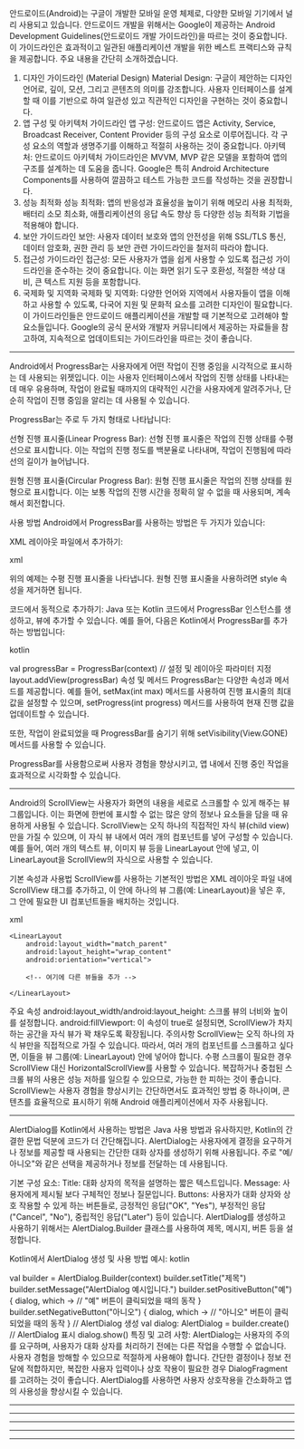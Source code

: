 안드로이드(Android)는 구글이 개발한 모바일 운영 체제로, 다양한 모바일 기기에서 널리 사용되고 있습니다. 안드로이드 개발을 위해서는 Google이 제공하는 Android Development Guidelines(안드로이드 개발 가이드라인)을 따르는 것이 중요합니다. 이 가이드라인은 효과적이고 일관된 애플리케이션 개발을 위한 베스트 프랙티스와 규칙을 제공합니다. 주요 내용을 간단히 소개하겠습니다.

1. 디자인 가이드라인 (Material Design)
Material Design: 구글이 제안하는 디자인 언어로, 깊이, 모션, 그리고 콘텐츠의 의미를 강조합니다. 사용자 인터페이스를 설계할 때 이를 기반으로 하여 일관성 있고 직관적인 디자인을 구현하는 것이 중요합니다.
2. 앱 구성 및 아키텍처 가이드라인
앱 구성: 안드로이드 앱은 Activity, Service, Broadcast Receiver, Content Provider 등의 구성 요소로 이루어집니다. 각 구성 요소의 역할과 생명주기를 이해하고 적절히 사용하는 것이 중요합니다.
아키텍처: 안드로이드 아키텍처 가이드라인은 MVVM, MVP 같은 모델을 포함하여 앱의 구조를 설계하는 데 도움을 줍니다. Google은 특히 Android Architecture Components를 사용하여 깔끔하고 테스트 가능한 코드를 작성하는 것을 권장합니다.
3. 성능 최적화
성능 최적화: 앱의 반응성과 효율성을 높이기 위해 메모리 사용 최적화, 배터리 소모 최소화, 애플리케이션의 응답 속도 향상 등 다양한 성능 최적화 기법을 적용해야 합니다.
4. 보안 가이드라인
보안: 사용자 데이터 보호와 앱의 안전성을 위해 SSL/TLS 통신, 데이터 암호화, 권한 관리 등 보안 관련 가이드라인을 철저히 따라야 합니다.
5. 접근성 가이드라인
접근성: 모든 사용자가 앱을 쉽게 사용할 수 있도록 접근성 가이드라인을 준수하는 것이 중요합니다. 이는 화면 읽기 도구 호환성, 적절한 색상 대비, 큰 텍스트 지원 등을 포함합니다.
6. 국제화 및 지역화
국제화 및 지역화: 다양한 언어와 지역에서 사용자들이 앱을 이해하고 사용할 수 있도록, 다국어 지원 및 문화적 요소를 고려한 디자인이 필요합니다.
이 가이드라인들은 안드로이드 애플리케이션을 개발할 때 기본적으로 고려해야 할 요소들입니다. Google의 공식 문서와 개발자 커뮤니티에서 제공하는 자료들을 참고하여, 지속적으로 업데이트되는 가이드라인을 따르는 것이 좋습니다.

------------------------------------------------------------------------------------------------------------------------------------------------------------------------------------------------------------------
Android에서 ProgressBar는 사용자에게 어떤 작업이 진행 중임을 시각적으로 표시하는 데 사용되는 위젯입니다. 이는 사용자 인터페이스에서 작업의 진행 상태를 나타내는 데 매우 유용하며, 작업이 완료될 때까지의 대략적인 시간을 사용자에게 알려주거나, 단순히 작업이 진행 중임을 알리는 데 사용될 수 있습니다.

ProgressBar는 주로 두 가지 형태로 나타납니다:

선형 진행 표시줄(Linear Progress Bar): 선형 진행 표시줄은 작업의 진행 상태를 수평선으로 표시합니다. 이는 작업의 진행 정도를 백분율로 나타내며, 작업이 진행됨에 따라 선의 길이가 늘어납니다.

원형 진행 표시줄(Circular Progress Bar): 원형 진행 표시줄은 작업의 진행 상태를 원형으로 표시합니다. 이는 보통 작업의 진행 시간을 정확히 알 수 없을 때 사용되며, 계속해서 회전합니다.

사용 방법
Android에서 ProgressBar를 사용하는 방법은 두 가지가 있습니다:

XML 레이아웃 파일에서 추가하기:

xml


<ProgressBar
    android:id="@+id/progressBar"
    android:layout_width="wrap_content"
    android:layout_height="wrap_content"
    style="@style/Widget.AppCompat.ProgressBar.Horizontal"
    android:layout_centerInParent="true"/>
위의 예제는 수평 진행 표시줄을 나타냅니다. 원형 진행 표시줄을 사용하려면 style 속성을 제거하면 됩니다.

코드에서 동적으로 추가하기:
Java 또는 Kotlin 코드에서 ProgressBar 인스턴스를 생성하고, 뷰에 추가할 수 있습니다. 예를 들어, 다음은 Kotlin에서 ProgressBar를 추가하는 방법입니다:

kotlin


val progressBar = ProgressBar(context)
// 설정 및 레이아웃 파라미터 지정
layout.addView(progressBar)
속성 및 메서드
ProgressBar는 다양한 속성과 메서드를 제공합니다. 예를 들어, setMax(int max) 메서드를 사용하여 진행 표시줄의 최대 값을 설정할 수 있으며, setProgress(int progress) 메서드를 사용하여 현재 진행 값을 업데이트할 수 있습니다.

또한, 작업이 완료되었을 때 ProgressBar를 숨기기 위해 setVisibility(View.GONE) 메서드를 사용할 수 있습니다.

ProgressBar를 사용함으로써 사용자 경험을 향상시키고, 앱 내에서 진행 중인 작업을 효과적으로 시각화할 수 있습니다.

------------------------------------------------------------------------------------------------------------------------------------------------------------------------------------------------------------------
Android의 ScrollView는 사용자가 화면의 내용을 세로로 스크롤할 수 있게 해주는 뷰 그룹입니다. 이는 화면에 한번에 표시할 수 없는 많은 양의 정보나 요소들을 담을 때 유용하게 사용될 수 있습니다. ScrollView는 오직 하나의 직접적인 자식 뷰(child view)만을 가질 수 있으며, 이 자식 뷰 내에서 여러 개의 컴포넌트를 넣어 구성할 수 있습니다. 예를 들어, 여러 개의 텍스트 뷰, 이미지 뷰 등을 LinearLayout 안에 넣고, 이 LinearLayout을 ScrollView의 자식으로 사용할 수 있습니다.

기본 속성과 사용법
ScrollView를 사용하는 기본적인 방법은 XML 레이아웃 파일 내에 ScrollView 태그를 추가하고, 이 안에 하나의 뷰 그룹(예: LinearLayout)을 넣은 후, 그 안에 필요한 UI 컴포넌트들을 배치하는 것입니다.

xml


<ScrollView xmlns:android="http://schemas.android.com/apk/res/android"
    android:layout_width="match_parent"
    android:layout_height="match_parent">
    
    <LinearLayout
        android:layout_width="match_parent"
        android:layout_height="wrap_content"
        android:orientation="vertical">
        
        <!-- 여기에 다른 뷰들을 추가 -->
        
    </LinearLayout>
</ScrollView>
주요 속성
android:layout_width/android:layout_height: 스크롤 뷰의 너비와 높이를 설정합니다.
android:fillViewport: 이 속성이 true로 설정되면, ScrollView가 차지하는 공간을 자식 뷰가 꽉 채우도록 확장됩니다.
주의사항
ScrollView는 오직 하나의 자식 뷰만을 직접적으로 가질 수 있습니다. 따라서, 여러 개의 컴포넌트를 스크롤하고 싶다면, 이들을 뷰 그룹(예: LinearLayout) 안에 넣어야 합니다.
수평 스크롤이 필요한 경우 ScrollView 대신 HorizontalScrollView를 사용할 수 있습니다.
복잡하거나 중첩된 스크롤 뷰의 사용은 성능 저하를 일으킬 수 있으므로, 가능한 한 피하는 것이 좋습니다.
ScrollView는 사용자 경험을 향상시키는 간단하면서도 효과적인 방법 중 하나이며, 콘텐츠를 효율적으로 표시하기 위해 Android 애플리케이션에서 자주 사용됩니다.

------------------------------------------------------------------------------------------------------------------------------------------------------------------------------------------------------------------
AlertDialog를 Kotlin에서 사용하는 방법은 Java 사용 방법과 유사하지만, Kotlin의 간결한 문법 덕분에 코드가 더 간단해집니다. AlertDialog는 사용자에게 결정을 요구하거나 정보를 제공할 때 사용되는 간단한 대화 상자를 생성하기 위해 사용됩니다. 주로 "예/아니오"와 같은 선택을 제공하거나 정보를 전달하는 데 사용됩니다.

기본 구성 요소:
Title: 대화 상자의 목적을 설명하는 짧은 텍스트입니다.
Message: 사용자에게 제시될 보다 구체적인 정보나 질문입니다.
Buttons: 사용자가 대화 상자와 상호 작용할 수 있게 하는 버튼들로, 긍정적인 응답("OK", "Yes"), 부정적인 응답("Cancel", "No"), 중립적인 응답("Later") 등이 있습니다.
AlertDialog를 생성하고 사용하기 위해서는 AlertDialog.Builder 클래스를 사용하여 제목, 메시지, 버튼 등을 설정합니다.

Kotlin에서 AlertDialog 생성 및 사용 방법 예시:
kotlin


val builder = AlertDialog.Builder(context)
builder.setTitle("제목")
builder.setMessage("AlertDialog 예시입니다.")
builder.setPositiveButton("예") { dialog, which ->
    // "예" 버튼이 클릭되었을 때의 동작
}
builder.setNegativeButton("아니오") { dialog, which ->
    // "아니오" 버튼이 클릭되었을 때의 동작
}
// AlertDialog 생성
val dialog: AlertDialog = builder.create()
// AlertDialog 표시
dialog.show()
특징 및 고려 사항:
AlertDialog는 사용자의 주의를 요구하며, 사용자가 대화 상자를 처리하기 전에는 다른 작업을 수행할 수 없습니다.
사용자 경험을 방해할 수 있으므로 적절하게 사용해야 합니다.
간단한 결정이나 정보 전달에 적합하지만, 복잡한 사용자 입력이나 상호 작용이 필요한 경우 DialogFragment를 고려하는 것이 좋습니다.
AlertDialog를 사용하면 사용자 상호작용을 간소화하고 앱의 사용성을 향상시킬 수 있습니다.

------------------------------------------------------------------------------------------------------------------------------------------------------------------------------------------------------------------
------------------------------------------------------------------------------------------------------------------------------------------------------------------------------------------------------------------
------------------------------------------------------------------------------------------------------------------------------------------------------------------------------------------------------------------
------------------------------------------------------------------------------------------------------------------------------------------------------------------------------------------------------------------
------------------------------------------------------------------------------------------------------------------------------------------------------------------------------------------------------------------
